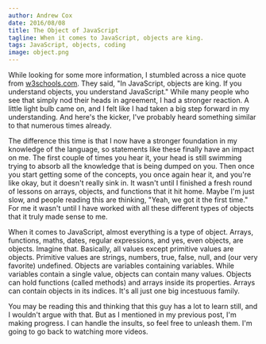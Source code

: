 ```yaml
---
author: Andrew Cox
date: 2016/08/08
title: The Object of JavaScript
tagline: When it comes to JavaScript, objects are king.
tags: JavaScript, objects, coding
image: object.png
---
```


While looking for some more information, I stumbled across a nice quote from [w3schools.com](http://w3schools.com). They said, "In JavaScript, objects are king. If you understand objects, you understand JavaScript." While many people who see that simply nod their heads in agreement, I had a stronger reaction. A little light bulb came on, and I felt like I had taken a big step forward in my understanding. And here's the kicker, I've probably heard something similar to that numerous times already.

<!--more-->

The difference this time is that I now have a stronger foundation in my knowledge of the language, so statements like these finally have an impact on me. The first couple of times you hear it, your head is still swimming trying to absorb all the knowledge that is being dumped on you. Then once you start getting some of the concepts, you once again hear it, and you're like okay, but it doesn't really sink in. It wasn't until I finished a fresh round of lessons on arrays, objects, and functions that it hit home. Maybe I'm just slow, and people reading this are thinking, "Yeah, we got it the first time." For me it wasn't until I have worked with all these different types of objects that it truly made sense to me. 

When it comes to JavaScript, almost everything is a type of object. Arrays, functions, maths, dates, regular expressions, and yes, even objects, are objects. Imagine that. Basically, all values except primitive values are objects. Primitive values are strings, numbers, true, false, null, and (our very favorite) undefined. Objects are variables containing variables. While variables contain a single value, objects can contain many values. Objects can hold functions (called methods) and arrays inside its properties. Arrays can contain objects in its indices. It's all just one big incestuous family.

You may be reading this and thinking that this guy has a lot to learn still, and I wouldn't argue with that. But as I mentioned in my previous post, I'm making progress. I can handle the insults, so feel free to unleash them. I'm going to go back to watching more videos.
